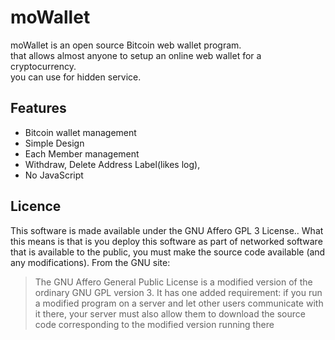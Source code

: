 moWallet
========
moWallet is an open source Bitcoin web wallet program.<br>
that allows almost anyone to setup an online web wallet for a cryptocurrency.<br>
you can use for hidden service.

## Features
- Bitcoin wallet management
- Simple Design
- Each Member management
- Withdraw, Delete Address Label(likes log),
- No JavaScript

## Licence
This software is made available under the GNU Affero GPL 3 License.. What this means is that is you deploy this software as part of networked software that is available to the public, you must make the source code available (and any modifications).
From the GNU site:
> The GNU Affero General Public License is a modified version of the ordinary GNU GPL version 3. It has one added requirement: if you run a modified program on a server and let other users communicate with it there, your server must also allow them to download the source code corresponding to the modified version running there
